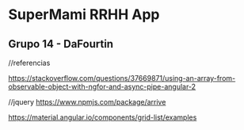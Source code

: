 
# SuperMami RRHH App

## Grupo 14 - DaFourtin


//referencias

https://stackoverflow.com/questions/37669871/using-an-array-from-observable-object-with-ngfor-and-async-pipe-angular-2

//jquery
https://www.npmjs.com/package/arrive


https://material.angular.io/components/grid-list/examples


